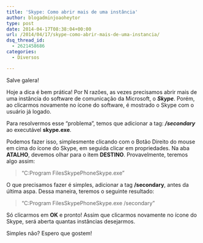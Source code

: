 ```yaml
---
title: 'Skype: Como abrir mais de uma instância'
author: blogadminjoaoheytor
type: post
date: 2014-04-17T08:38:04+00:00
url: /2014/04/17/skype-como-abrir-mais-de-uma-instancia/
dsq_thread_id:
  - 2621458686
categories:
  - Diversos

---
```

Salve galera!

Hoje a dica é bem prática! Por N razões, as vezes precisamos abrir mais de uma instância do software de comunicação da Microsoft, o _**Skype**_. Porém, ao clicarmos novamente no ícone do software, é mostrado o Skype com o usuário já logado.

Para resolvermos esse &#8220;problema&#8221;, temos que adicionar a tag: _**/secondary**_ ao executável **skype.exe**.

Podemos fazer isso, simplesmente clicando com o Botão Direito do mouse em cima do ícone do Skype, em seguida clicar em propriedades. Na aba **ATALHO**, devemos olhar para o item **DESTINO**. Provavelmente, teremos algo assim:

> &#8220;C:Program FilesSkypePhoneSkype.exe&#8221;

O que precisamos fazer é simples, adicionar a tag **/secondary**, antes da última aspa. Dessa maneira, teremos o seguinte resultado:

> &#8220;C:Program FilesSkypePhoneSkype.exe /secondary&#8221;

Só clicarmos em **OK** e pronto! Assim que clicarmos novamente no ícone do Skype, será aberta quantas instâncias desejarmos.

Simples não? Espero que gostem!